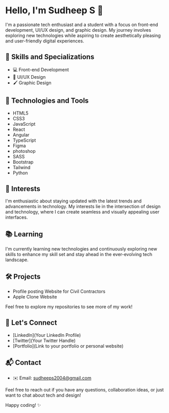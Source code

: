 # Hello, I'm Sudheep S 👋

I'm a passionate tech enthusiast and a student with a focus on front-end development, UI/UX design, and graphic design. My journey involves exploring new technologies while aspiring to create aesthetically pleasing and user-friendly digital experiences.

## 🚀 Skills and Specializations

- 💻 Front-end Development
- 🎨 UI/UX Design
- 🖌️ Graphic Design

## 🔧 Technologies and Tools

- HTML5
- CSS3
- JavaScript
- React
- Angular
- TypeScript
- Figma
- photoshop
- SASS
- Bootstrap
- Tailwind
- Python

## 🌱 Interests

I'm enthusiastic about staying updated with the latest trends and advancements in technology. My interests lie in the intersection of design and technology, where I can create seamless and visually appealing user interfaces.

## 📚 Learning

I'm currently learning new technologies and continuously
exploring new skills to enhance my skill set and stay ahead in the ever-evolving tech landscape.

## 🛠️ Projects

- Profile posting Website for Civil Contractors
- Apple Clone Website

Feel free to explore my repositories to see more of my work!

## 🤝 Let's Connect

- [LinkedIn](Your LinkedIn Profile)
- [Twitter](Your Twitter Handle)
- [Portfolio](Link to your portfolio or personal website)

## 📬 Contact

- ✉️ Email: sudheeps2004@gmail.com

Feel free to reach out if you have any questions, collaboration ideas, or just want to chat about tech and design!

Happy coding! ✨

